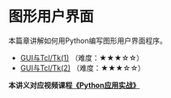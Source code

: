 # 图形用户界面

本篇章讲解如何用Python编写图形用户界面程序。

- [GUI与Tcl/Tk(1)](1.GUI与Tcl_Tk(1).md) （难度：★★★☆☆）
- [GUI与Tcl/Tk(2)](2.GUI与Tcl_Tk(2).md) （难度：★★★☆☆）

**本讲义对应视频课程[《Python应用实战》](https://study.163.com/course/courseMain.htm?courseId=1209533804&share=2&shareId=400000000624093)**